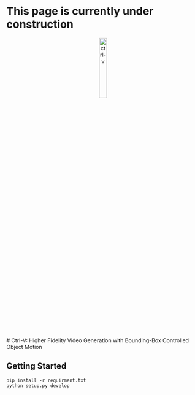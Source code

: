 # This page is currently under construction

<div align="center">
<img src="assets/logo.png" alt="ctrl-v" width="20%">
</div>
# Ctrl-V: Higher Fidelity Video Generation with Bounding-Box Controlled Object Motion

## Getting Started

```
pip install -r requirment.txt
python setup.py develop
```
